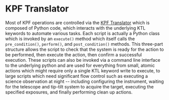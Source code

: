 # KPF Translator

Most of KPF operations are controlled via the [KPF Translator](https://github.com/KeckObservatory/KPFTranslator) which is composed of Python code, which interacts with the underlying KTL keywords to automate various tasks. Each script is actually a Python class which is invoked by an `execute()` method which itself calls the `pre_condition()`, `perform()`, and `post_condition()` methods. This three-part structure allows the script to check that the system is ready for the action to be performed, then execute the action, then confirm a successful execution. These scripts can also be invoked via a command line interface to the underlying python and are used for everything from small, atomic actions which might require only a single KTL keyword write to execute, to large scripts which need significant flow control such as executing a science observation at night -- including configuring the instrument, waiting for the telescope and tip-tilt system to acquire the target, executing the specified exposures, and finally performing clean up actions.
